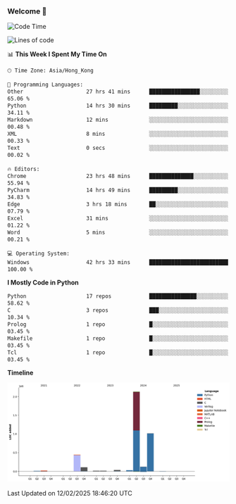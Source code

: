 ### Welcome 👋

<!--START_SECTION:waka-->
![Code Time](http://img.shields.io/badge/Code%20Time-1%2C427%20hrs%2013%20mins-blue)

![Lines of code](https://img.shields.io/badge/From%20Hello%20World%20I%27ve%20Written-3.9%20million%20lines%20of%20code-blue)

📊 **This Week I Spent My Time On** 

```text
🕑︎ Time Zone: Asia/Hong_Kong

💬 Programming Languages: 
Other                    27 hrs 41 mins      ████████████████░░░░░░░░░   65.06 % 
Python                   14 hrs 30 mins      █████████░░░░░░░░░░░░░░░░   34.11 % 
Markdown                 12 mins             ░░░░░░░░░░░░░░░░░░░░░░░░░   00.48 % 
XML                      8 mins              ░░░░░░░░░░░░░░░░░░░░░░░░░   00.33 % 
Text                     0 secs              ░░░░░░░░░░░░░░░░░░░░░░░░░   00.02 % 

🔥 Editors: 
Chrome                   23 hrs 48 mins      ██████████████░░░░░░░░░░░   55.94 % 
PyCharm                  14 hrs 49 mins      █████████░░░░░░░░░░░░░░░░   34.83 % 
Edge                     3 hrs 18 mins       ██░░░░░░░░░░░░░░░░░░░░░░░   07.79 % 
Excel                    31 mins             ░░░░░░░░░░░░░░░░░░░░░░░░░   01.22 % 
Word                     5 mins              ░░░░░░░░░░░░░░░░░░░░░░░░░   00.21 % 

💻 Operating System: 
Windows                  42 hrs 33 mins      █████████████████████████   100.00 % 
```

**I Mostly Code in Python** 

```text
Python                   17 repos            ███████████████░░░░░░░░░░   58.62 % 
C                        3 repos             ███░░░░░░░░░░░░░░░░░░░░░░   10.34 % 
Prolog                   1 repo              █░░░░░░░░░░░░░░░░░░░░░░░░   03.45 % 
Makefile                 1 repo              █░░░░░░░░░░░░░░░░░░░░░░░░   03.45 % 
Tcl                      1 repo              █░░░░░░░░░░░░░░░░░░░░░░░░   03.45 % 
```



**Timeline**

![Lines of Code chart](https://raw.githubusercontent.com/xhj2501/xhj2501/main/assets/bar_graph.png)


 Last Updated on 12/02/2025 18:46:20 UTC
<!--END_SECTION:waka-->

